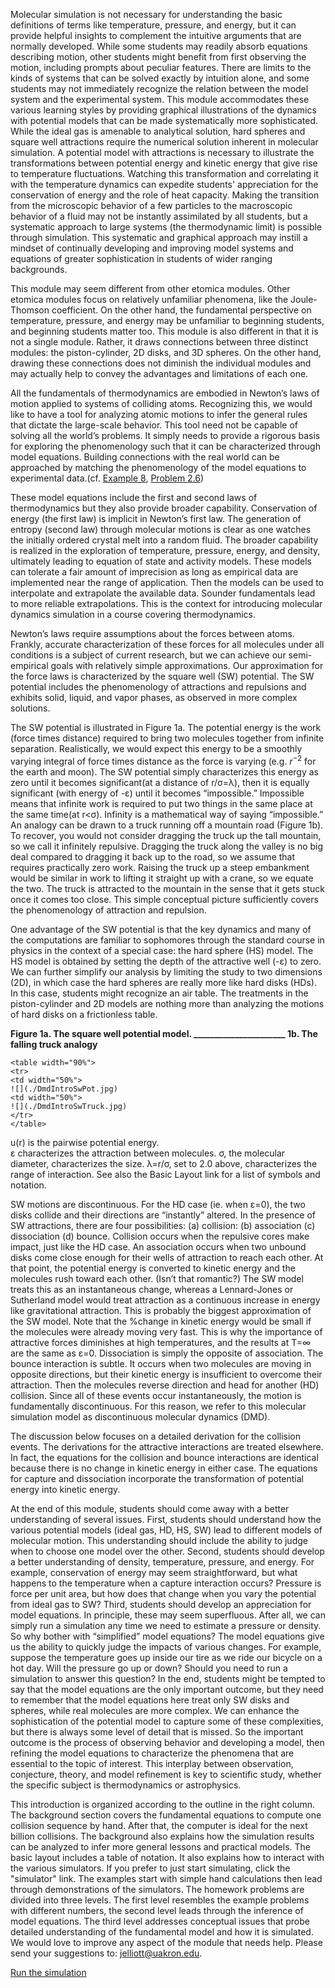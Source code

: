 

Molecular simulation is not necessary for understanding the basic definitions of terms like temperature, pressure, and energy, but it can provide helpful insights to complement the intuitive arguments that are normally developed.  While some students may readily absorb equations describing motion, other students might benefit from first observing the motion, including prompts about peculiar features.  There are limits to the kinds of systems that can be solved exactly by intuition alone, and some students may not immediately recognize the relation between the model system and the experimental system.  This module accommodates these various learning styles by providing graphical illustrations of the dynamics with potential models that can be made systematically more sophisticated.  While the ideal gas is amenable to analytical solution, hard spheres and square well attractions require the numerical solution inherent in molecular simulation.  A potential model with attractions is necessary to illustrate the transformations between potential energy and kinetic energy that give rise to temperature fluctuations.  Watching this transformation and correlating it with the temperature dynamics can expedite students' appreciation for the conservation of energy and the role of heat capacity.  Making the transition from the microscopic behavior of a few particles to the macroscopic behavior of a fluid may not be instantly assimilated by all students, but a systematic approach to large systems (the thermodynamic limit) is possible through simulation.  This systematic and graphical approach may instill a mindset of continually developing and improving model systems and equations of greater sophistication in students of wider ranging backgrounds. 

This module may seem different from other etomica modules.  Other etomica modules focus on relatively unfamiliar phenomena, like the Joule-Thomson coefficient.  On the other hand, the fundamental perspective on temperature, pressure, and energy may be unfamiliar to beginning students, and beginning students matter too.  This module is also different in that it is not a single module.  Rather, it draws connections between three distinct modules: the piston-cylinder, 2D disks, and 3D spheres.  On the other hand, drawing these connections does not diminish the individual modules and may actually help to convey the advantages and limitations of each one.

All the fundamentals of thermodynamics are embodied in Newton’s laws of motion applied to systems of colliding atoms.  Recognizing this, we would like to have a tool for analyzing atomic motions to infer the general rules that dictate the large-scale behavior.  This tool need not be capable of solving all the world’s problems.  It simply needs to provide a rigorous basis for exploring the phenomenology such that it can be characterized through model equations.  Building connections with the real world can be approached by matching the phenomenology of the model equations to experimental data.(cf. [Example 8](http://rheneas.eng.buffalo.edu/wiki/DMD:Example_8), [Problem 2.6](http://rheneas.eng.buffalo.edu/wiki/DMD:Problems:Level_2))

These model equations include the first and second laws of thermodynamics but they also provide broader capability.  Conservation of energy (the first law) is implicit in Newton’s first law.  The generation of entropy (second law) through molecular motions is clear as one watches the initially ordered crystal melt into a random fluid.  The broader capability is realized in the exploration of temperature, pressure, energy, and density, ultimately leading to equation of state and activity models.  These models can tolerate a fair amount of imprecision as long as empirical data are implemented near the range of application.  Then the models can be used to interpolate and extrapolate the available data.  Sounder fundamentals lead to more reliable extrapolations. This is the context for introducing molecular dynamics simulation in a course covering thermodynamics.

Newton’s laws require assumptions about the forces between atoms.  Frankly, accurate characterization of these forces for all molecules under all conditions is a subject of current research, but we can achieve our semi-empirical goals with relatively simple approximations.  Our approximation for the force laws is characterized by the square well (SW) potential.  The SW potential includes the phenomenology of attractions and repulsions and exhibits solid, liquid, and vapor phases, as observed in more complex solutions.

The SW potential is illustrated in Figure 1a.  The potential energy is the work (force times distance) required to bring two molecules together from infinite separation.  Realistically, we would expect this energy to be a smoothly varying integral of force times distance as the force is varying (e.g. $r^{-2}$ for the earth and moon).  The SW potential simply characterizes this energy as zero until it becomes significant(at a distance of r/σ=λ), then it is equally significant (with energy of -ε) until it becomes “impossible.”  Impossible means that infinite work is required to put two things in the same place at the same time(at r<σ).  Infinity is a mathematical way of saying “impossible.”  An analogy can be drawn to a truck running off a mountain road (Figure 1b).  To recover, you would not consider dragging the truck up the tall mountain, so we call it infinitely repulsive.  Dragging the truck along the valley is no big deal compared to dragging it back up to the road, so we assume that requires practically zero work.  Raising the truck up a steep embankment would be similar in work to lifting it straight up with a crane, so we equate the two.  The truck is attracted to the mountain in the sense that it gets stuck once it comes too close.  This simple conceptual picture sufficiently covers the phenomenology of attraction and repulsion.

One advantage of the SW potential is that the key dynamics and many of the computations are familiar to sophomores through the standard course in physics in the context of a special case: the hard sphere (HS) model.  The HS model is obtained by setting the depth of the attractive well (-ε) to zero.  We can further simplify our analysis by limiting the study to two dimensions (2D), in which case the hard spheres are really more like hard disks (HDs).  In this case, students might recognize an air table.  The treatments in the piston-cylinder and 2D models are nothing more than analyzing the motions of hard disks on a frictionless table.


**Figure 1a. The square well potential model. ______________________  1b. The falling truck analogy**

```
<table width="90%">
<tr>
<td width="50%">
![](./DmdIntroSwPot.jpg)
<td width="50%">
![](./DmdIntroSwTruck.jpg)
</tr>
</table>
```


 
u(r) is the pairwise potential energy.  
ε characterizes the attraction between molecules. 
σ, the molecular diameter, characterizes the size.
λ=r/σ, set to 2.0 above, characterizes the range of interaction. See also the Basic Layout link for a list of symbols and notation. 


SW motions are discontinuous.  For the HD case (ie. when ε=0), the two disks collide and their directions are “instantly” altered.  In the presence of SW attractions, there are four possibilities: (a) collision: (b) association (c) dissociation (d) bounce.  Collision occurs when the repulsive cores make impact, just like the HD case.  An association occurs when two unbound disks come close enough for their wells of attraction to reach each other.  At that point, the potential energy is converted to kinetic energy and the molecules rush toward each other. (Isn’t that romantic?)  The SW model treats this as an instantaneous change, whereas a Lennard-Jones or Sutherland model would treat attraction as a continuous increase in energy like gravitational attraction.  This is probably the biggest approximation of the SW model.  Note that the %change in kinetic energy would be small if the molecules were already moving very fast.  This is why the importance of attractive forces diminishes at high temperatures, and the results at T=∞ are the same as ε=0.  Dissociation is simply the opposite of association.  The bounce interaction is subtle.  It occurs when two molecules are moving in opposite directions, but their kinetic energy is insufficient to overcome their attraction.  Then the molecules reverse direction and head for another (HD) collision.  Since all of these events occur instantaneously, the motion is fundamentally discontinuous.  For this reason, we refer to this molecular simulation model as discontinuous molecular dynamics (DMD).
 
The discussion below focuses on a detailed derivation for the collision events.  The derivations for the attractive interactions are treated elsewhere.  In fact, the equations for the collision and bounce interactions are identical because there is no change in kinetic energy in either case.  The equations for capture and dissociation incorporate the transformation of potential energy into kinetic energy.

At the end of this module, students should come away with a better understanding of several issues.  First, students should understand how the various potential models (ideal gas, HD, HS, SW) lead to different models of molecular motion.  This understanding should include the ability to judge when to choose one model over the other.  Second, students should develop a better understanding of density, temperature, pressure, and energy.  For example, conservation of energy may seem straightforward, but what happens to the temperature when a capture interaction occurs?  Pressure is force per unit area, but how does that change when you vary the potential from ideal gas to SW?  Third, students should develop an appreciation for model equations.  In principle, these may seem superfluous.  After all, we can simply run a simulation any time we need to estimate a pressure or density.  So why bother with “simplified” model equations?  The model equations give us the ability to quickly judge the impacts of various changes.  For example, suppose the temperature goes up inside our tire as we ride our bicycle on a hot day.  Will the pressure go up or down?  Should you need to run a simulation to answer this question?  In the end, students might be tempted to say that the model equations are the only important outcome, but they need to remember that the model equations here treat only SW disks and spheres, while real molecules are more complex.  We can enhance the sophistication of the potential model to capture some of these complexities, but there is always some level of detail that is missed.  So the important outcome is the process of observing behavior and developing a model, then refining the model equations to characterize the phenomena that are essential to the topic of interest.  This interplay between observation, conjecture, theory, and model refinement is key to scientific study, whether the specific subject is thermodynamics or astrophysics.

This introduction is organized according to the outline in the right column. The background section covers the fundamental equations to compute one collision sequence by hand.  After that, the computer is ideal for the next billion collisions.  The background also explains how the simulation results can be analyzed to infer more general lessons and practical models.  The basic layout includes a table of notation. It also explains how to interact with the various simulators.  If you prefer to just start simulating, click the "simulator" link.  The examples start with simple hand calculations then lead through demonstrations of the simulators.  The homework problems are divided into three levels.  The first level resembles the example problems with different numbers, the second level leads through the inference of model equations.  The third level addresses conceptual issues that probe detailed understanding of the fundamental model and how it is simulated.  We would love to improve any aspect of the module that needs help.  Please send your suggestions to: jelliott@uakron.edu.

[Run the simulation](DMD/Simulator)